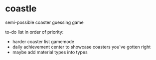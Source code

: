 # coastle
semi-possible coaster guessing game

to-do list in order of priority:
- harder coaster list gamemode
- daily achievement center to showcase coasters you've gotten right
- maybe add material types into types
